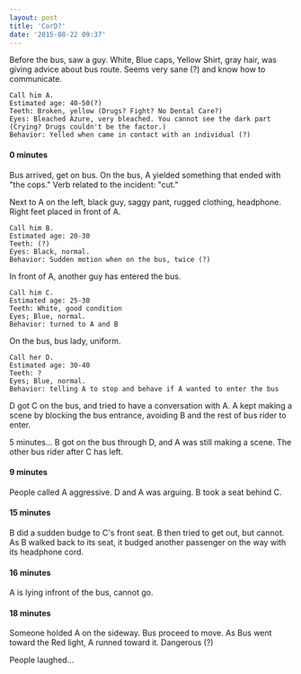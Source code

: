 ```yaml
---
layout: post
title: 'CorD?'
date: '2015-08-22 09:37'
---
```


Before the bus, saw a guy. White, Blue caps, Yellow Shirt, gray hair, was giving advice about bus route. Seems very sane (?) and know how to communicate.

```
Call him A.
Estimated age: 40-50(?)
Teeth: Broken, yellow (Drugs? Fight? No Dental Care?)
Eyes: Bleached Azure, very bleached. You cannot see the dark part (Crying? Drugs couldn't be the factor.)
Behavior: Yelled when came in contact with an individual (?)
```

#### 0 minutes
Bus arrived, get on bus. On the bus, A yielded something that ended with "the cops." Verb related to the incident: "cut."

Next to A on the left, black guy, saggy pant, rugged clothing, headphone. Right feet placed in front of A.

```
Call him B.
Estimated age: 20-30
Teeth: (?)
Eyes: Black, normal.
Behavior: Sudden motion when on the bus, twice (?)
```

In front of A, another guy has entered the bus.

```
Call him C.
Estimated age: 25-30
Teeth: White, good condition
Eyes; Blue, normal.
Behavior: turned to A and B
```

On the bus, bus lady, uniform.

```
Call her D.
Estimated age: 30-40
Teeth: ?
Eyes; Blue, normal.
Behavior: telling A to stop and behave if A wanted to enter the bus
```

D got C on the bus, and tried to have a conversation with A. A kept making a scene by blocking the bus entrance, avoiding B and the rest of bus rider to enter.

5 minutes...
B got on the bus through D, and A was still making a scene. The other bus rider after C has left.

#### 9 minutes
People called A aggressive. D and A was arguing. B took a seat behind C.

#### 15 minutes
B did a sudden budge to C's front seat. B then tried to get out, but cannot.
 As B walked back to its seat, it budged another passenger on the way with its headphone cord.

#### 16 minutes
A is lying infront of the bus, cannot go.

#### 18 minutes
Someone holded A on the sideway. Bus proceed to move.
As Bus went toward the Red light, A runned toward it. Dangerous (?)

People laughed...
